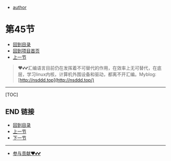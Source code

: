 + [author](https://github.com/3293172751)
# 第45节
+ [回到目录](../README.md)
+ [回到项目首页](../../README.md)
+ [上一节](44.md)
> ❤️💕💕汇编语言目前仍在发挥着不可替代的作用，在效率上无可替代，在底层，学习linux内核，计算机外围设备和驱动，都离不开汇编。Myblog:[http://nsddd.top](http://nsddd.top/)
---
[TOC]





## END 链接
+ [回到目录](../README.md)
+ [上一节](44.md)
+ [下一节](46.md)
---
+ [参与贡献❤️💕💕](https://github.com/3293172751/Block_Chain/blob/master/Git/git-contributor.md)